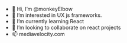 - 👋 Hi, I’m @monkeyElbow
- 👀 I’m interested in UX js frameworks.
- 🌱 I’m currently learning React
- 💞️ I’m looking to collaborate on react projects
- 📫 mediavelocity.com

<!---
monkeyElbow/monkeyElbow is a ✨ special ✨ repository because its `README.md` (this file) appears on your GitHub profile.
You can click the Preview link to take a look at your changes.
--->
